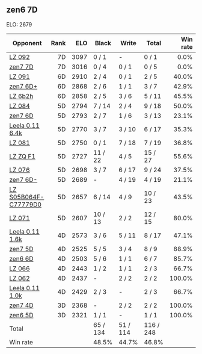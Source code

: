## zen6 7D ##

ELO: 2679

Opponent | Rank | ELO | Black | Write | Total | Win rate
---------|-----:|----:|-------|-------|-------|-------:
[LZ 092](LZ%20092.md) | 7D | 3097 | 0 / 1 | - | 0 / 1 | 0.0%
[zen7 7D](zen7%207D.md) | 7D | 3016 | 0 / 4 | 0 / 1 | 0 / 5 | 0.0%
[LZ 091](LZ%20091.md) | 6D | 2910 | 2 / 4 | 0 / 1 | 2 / 5 | 40.0%
[zen7 6D+](zen7%206D+.md) | 6D | 2868 | 2 / 6 | 1 / 1 | 3 / 7 | 42.9%
[LZ 6b2h](LZ%206b2h.md) | 6D | 2858 | 2 / 5 | 3 / 6 | 5 / 11 | 45.5%
[LZ 084](LZ%20084.md) | 5D | 2794 | 7 / 14 | 2 / 4 | 9 / 18 | 50.0%
[zen7 6D](zen7%206D.md) | 5D | 2793 | 2 / 7 | 1 / 6 | 3 / 13 | 23.1%
[Leela 0.11 6.4k](Leela%200.11%206.4k.md) | 5D | 2770 | 3 / 7 | 3 / 10 | 6 / 17 | 35.3%
[LZ 081](LZ%20081.md) | 5D | 2750 | 0 / 1 | 7 / 18 | 7 / 19 | 36.8%
[LZ ZQ F1](LZ%20ZQ%20F1.md) | 5D | 2727 | 11 / 22 | 4 / 5 | 15 / 27 | 55.6%
[LZ 076](LZ%20076.md) | 5D | 2698 | 3 / 7 | 6 / 17 | 9 / 24 | 37.5%
[zen7 6D-](zen7%206D-.md) | 5D | 2689 | - | 4 / 19 | 4 / 19 | 21.1%
[LZ S05B064F-C77779D0](LZ%20S05B064F-C77779D0.md) | 5D | 2657 | 6 / 14 | 4 / 9 | 10 / 23 | 43.5%
[LZ 071](LZ%20071.md) | 5D | 2607 | 10 / 13 | 2 / 2 | 12 / 15 | 80.0%
[Leela 0.11 1.6k](Leela%200.11%201.6k.md) | 4D | 2573 | 3 / 6 | 5 / 11 | 8 / 17 | 47.1%
[zen7 5D](zen7%205D.md) | 4D | 2525 | 5 / 5 | 3 / 4 | 8 / 9 | 88.9%
[zen6 6D](zen6%206D.md) | 4D | 2503 | 5 / 6 | 1 / 1 | 6 / 7 | 85.7%
[LZ 066](LZ%20066.md) | 4D | 2443 | 1 / 2 | 1 / 1 | 2 / 3 | 66.7%
[LZ 062](LZ%20062.md) | 4D | 2437 | - | 2 / 2 | 2 / 2 | 100.0%
[Leela 0.11 1.0k](Leela%200.11%201.0k.md) | 4D | 2429 | 2 / 3 | - | 2 / 3 | 66.7%
[zen7 4D](zen7%204D.md) | 3D | 2368 | - | 2 / 2 | 2 / 2 | 100.0%
[zen6 5D](zen6%205D.md) | 3D | 2321 | 1 / 1 | - | 1 / 1 | 100.0%
Total | | | 65 / 134 | 51 / 114 | 116 / 248 | 
Win rate| | | 48.5% | 44.7% | 46.8% | 
